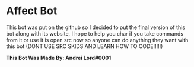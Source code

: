 # Affect Bot
This bot was put on the github so I decided to put the final version of this bot along with its website, I hope to help you char if you take commands from it or use it is open src now so anyone can do anything they want with this bot (DONT USE SRC SKIDS AND LEARN HOW TO CODE!!!!!)

**This Bot Was Made By: Andrei Lord#0001**
